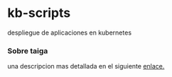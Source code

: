 # kb-scripts
despliegue de aplicaciones en kubernetes

### Sobre taiga
una descripcion mas detallada en el siguiente [enlace.](https://cdgarcia84.wordpress.com/2022/01/19/sobre-instalar-taiga-en-kubernetes/)
